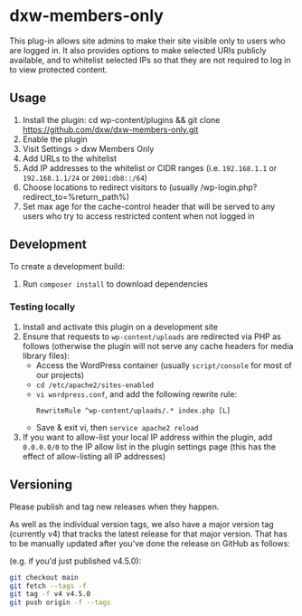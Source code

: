 # dxw-members-only

This plug-in allows site admins to make their site visible only to users who are
logged in. It also provides options to make selected URIs publicly available, and
to whitelist selected IPs so that they are not required to log in to view protected
content.

## Usage

1. Install the plugin: cd wp-content/plugins && git clone https://github.com/dxw/dxw-members-only.git
2. Enable the plugin
3. Visit Settings > dxw Members Only
4. Add URLs to the whitelist
5. Add IP addresses to the whitelist or CIDR ranges (i.e. `192.168.1.1` or `192.168.1.1/24` or `2001:db8::/64`)
6. Choose locations to redirect visitors to (usually /wp-login.php?redirect\_to=%return\_path%)
7. Set max age for the cache-control header that will be served to any users who try to access restricted content when not logged in

## Development

To create a development build:
1. Run `composer install` to download dependencies

### Testing locally

1. Install and activate this plugin on a development site
2. Ensure that requests to `wp-content/uploads` are redirected via PHP as follows (otherwise the plugin will not serve any cache headers for media library files):
   * Access the WordPress container (usually `script/console` for most of our projects)
   * `cd /etc/apache2/sites-enabled`
   * `vi wordpress.conf`, and add the following rewrite rule:
      ```
      RewriteRule ^wp-content/uploads/.* index.php [L]
      ```
   * Save & exit vi, then `service apache2 reload`
3. If you want to allow-list your local IP address within the plugin, add `0.0.0.0/0` to the IP allow list in the plugin settings page (this has the effect of allow-listing all IP addresses)

## Versioning

Please publish and tag new releases when they happen.

As well as the individual version tags, we also have a major version tag (currently v4) that tracks the latest release for that major version. That has to be manually updated after you've done the release on GitHub as follows:

(e.g. if you'd just published v4.5.0):

```sh
git checkout main
git fetch --tags -f
git tag -f v4 v4.5.0
git push origin -f --tags
```
